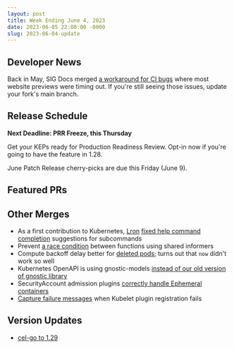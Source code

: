 ```yaml
---
layout: post
title: Week Ending June 4, 2023
date: 2023-06-05 22:00:00 -0000
slug: 2023-06-04-update
---
```


## Developer News

Back in May, SIG Docs merged [a workaround for CI bugs](https://github.com/kubernetes/website/pull/41142) where most website previews were timing out. If you're still seeing those issues, update your fork's main branch.

## Release Schedule

**Next Deadline: PRR Freeze, this Thursday**

Get your KEPs ready for Production Readiness Review. Opt-in now if you're going to have the feature in 1.28.

June Patch Release cherry-picks are due this Friday (June 9).

## Featured PRs


## Other Merges

* As a first contribution to Kubernetes, [Lron](https://github.com/LronDC) [fixed help command completion](https://github.com/kubernetes/kubernetes/pull/117930) suggestions for subcommands
* Prevent [a race condition](https://github.com/kubernetes/kubernetes/pull/117870) between functions using shared informers
* Compute backoff delay better for [deleted pods](https://github.com/kubernetes/kubernetes/pull/118413); turns out that `now` didn't work so well
* Kubernetes OpenAPI is using gnostic-models [instead of our old version of gnostic library](https://github.com/kubernetes/kubernetes/pull/118384)
* SecurityAccount admission plugins [correctly handle Ephemeral containers](https://github.com/kubernetes/kubernetes/pull/118356)
* [Capture failure messages](https://github.com/kubernetes/kubernetes/pull/118351) when Kubelet plugin registration fails

## Version Updates

* [cel-go to 1.29](https://github.com/kubernetes/kubernetes/pull/118339)
